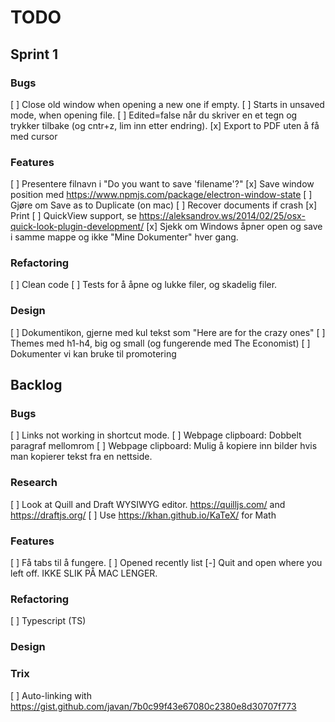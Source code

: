 
TODO
====

Sprint 1
--------

### Bugs
[ ] Close old window when opening a new one if empty.
[ ] Starts in unsaved mode, when opening file.
[ ] Edited=false når du skriver en et tegn og trykker tilbake (og cntr+z, lim inn etter endring).
[x] Export to PDF uten å få med cursor

### Features
[ ] Presentere filnavn i "Do you want to save 'filename'?"
[x] Save window position med https://www.npmjs.com/package/electron-window-state
[ ] Gjøre om Save as to Duplicate (on mac)
[ ] Recover documents if crash
[x] Print
[ ] QuickView support, se https://aleksandrov.ws/2014/02/25/osx-quick-look-plugin-development/
[x] Sjekk om Windows åpner open og save i samme mappe og ikke "Mine Dokumenter" hver gang.

### Refactoring
[ ] Clean code
[ ] Tests for å åpne og lukke filer, og skadelig filer.

### Design
[ ] Dokumentikon, gjerne med kul tekst som "Here are for the crazy ones"
[ ] Themes med h1-h4, big og small (og fungerende med The Economist)
[ ] Dokumenter vi kan bruke til promotering


Backlog
-------

### Bugs
[ ] Links not working in shortcut mode.
[ ] Webpage clipboard: Dobbelt paragraf mellomrom
[ ] Webpage clipboard: Mulig å kopiere inn bilder hvis man kopierer tekst fra en nettside.

### Research
[ ] Look at Quill and Draft WYSIWYG editor. https://quilljs.com/ and https://draftjs.org/
[ ] Use https://khan.github.io/KaTeX/ for Math

### Features
[ ] Få tabs til å fungere.
[ ] Opened recently list
[-] Quit and open where you left off. IKKE SLIK PÅ MAC LENGER. 

### Refactoring
[ ] Typescript (TS)

### Design

### Trix
[ ] Auto-linking with https://gist.github.com/javan/7b0c99f43e67080c2380e8d30707f773 
